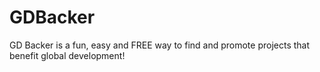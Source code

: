 # GDBacker

GD Backer  is a fun, easy and FREE way to find and promote projects that benefit global development!
